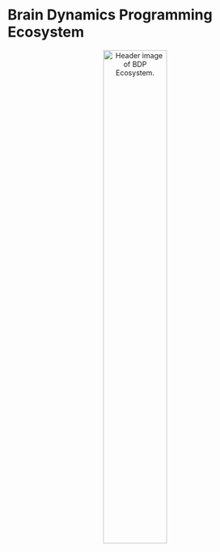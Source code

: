 # Brain Dynamics Programming Ecosystem


<p align="center">
  	<img alt="Header image of BDP Ecosystem." src="https://github.com/chaoming0625/bdp-ecosystem/blob/main/docs/_static/bdp-ecosystem.png" width=50%>
</p> 

